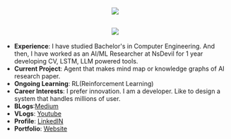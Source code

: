 
<h1 align="center">
  <a href="https://git.io/typing-svg">
    <img src="https://readme-typing-svg.herokuapp.com/?lines=Hi+👋;+I'm+Sailesh+Shiwakoti!;&center=true&size=30">
  </a>
</h1>


<h2 align="center">
  <a href="https://git.io/typing-svg">
    <img src="https://readme-typing-svg.herokuapp.com/?lines=Computer+Engineer+From+Nepal;10101011;0101011;00000000000000;100000000;11011111111111;&center=true&size=20">
    
    
  </a>
</h2>

- **Experience**: I have studied Bachelor's in Computer Engineering. And then, I have worked as an AI/ML Researcher at NsDevil for 1 year developing CV, LSTM, LLM powered tools.
- **Current Project**: Agent that makes mind map or knowledge graphs of AI research paper.
- **Ongoing Learning**: RL(Reinforcement Learning)
- **Career Interests**: I prefer innovation. I am a developer. Like to design a system that handles millions of user.
- **BLogs**:[Medium](https://medium.com/@ShiwakotiSailesh)
- **VLogs**: [Youtube](https://www.youtube.com/channel/UCBH8YX4ZXAoGTGdFoz2dpGw)
- **Profile**: [LinkedIN](https://www.linkedin.com/in/saileshshiwakoti/)
- **Portfolio**: [Website](http://saileshshiwakoti.com.np/)

<div align="center">

  <br />
 
  <br />
  <br />
  <br />
</div>
